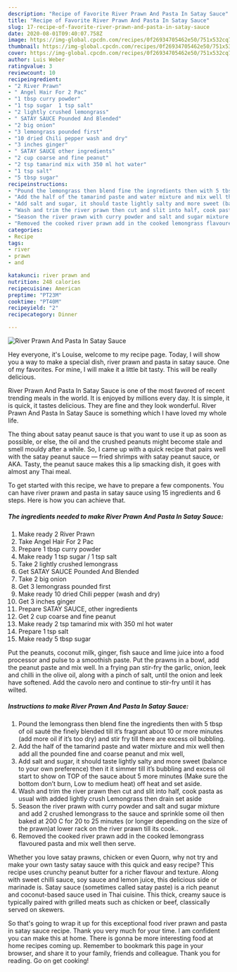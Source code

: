 ```yaml
---
description: "Recipe of Favorite River Prawn And Pasta In Satay Sauce"
title: "Recipe of Favorite River Prawn And Pasta In Satay Sauce"
slug: 17-recipe-of-favorite-river-prawn-and-pasta-in-satay-sauce
date: 2020-08-01T09:40:07.758Z
image: https://img-global.cpcdn.com/recipes/0f26934705462e50/751x532cq70/river-prawn-and-pasta-in-satay-sauce-recipe-main-photo.jpg
thumbnail: https://img-global.cpcdn.com/recipes/0f26934705462e50/751x532cq70/river-prawn-and-pasta-in-satay-sauce-recipe-main-photo.jpg
cover: https://img-global.cpcdn.com/recipes/0f26934705462e50/751x532cq70/river-prawn-and-pasta-in-satay-sauce-recipe-main-photo.jpg
author: Luis Weber
ratingvalue: 3
reviewcount: 10
recipeingredient:
- "2 River Prawn"
- " Angel Hair For 2 Pac"
- "1 tbsp curry powder"
- "1 tsp sugar  1 tsp salt"
- "2 lightly crushed lemongrass"
- " SATAY SAUCE Pounded And Blended"
- "2 big onion"
- "3 lemongrass pounded first"
- "10 dried Chili pepper wash and dry"
- "3 inches ginger"
- " SATAY SAUCE other ingredients"
- "2 cup coarse and fine peanut"
- "2 tsp tamarind mix with 350 ml hot water"
- "1 tsp salt"
- "5 tbsp sugar"
recipeinstructions:
- "Pound the lemongrass then blend fine the ingredients then with 5 tbsp of oil sauté the finely blended till it’s fragrant about 10 or more minutes (add more oil if it’s too dry) and stir fry till there are excess oil bubbling."
- "Add the half of the tamarind paste and water mixture and mix well then add all the pounded fine and coarse peanut and mix well,"
- "Add salt and sugar, it should taste lightly salty and more sweet (balance to your own preference) then it it simmer till it’s bubbling and excess oil start to show on TOP of the sauce about 5 more minutes (Make sure the bottom don’t burn, Low to medium heat) off heat and set aside."
- "Wash and trim the river prawn then cut and slit into half, cook pasta as usual with added lightly crush Lemongrass then drain set aside"
- "Season the river prawn with curry powder and salt and sugar mixture and add 2 crushed lemongrass to the sauce and sprinkle some oil then baked at 200 C for 20 to 25 minutes (or longer depending on the size of the prawn)at lower rack on the river prawn till its cook.."
- "Removed the cooked river prawn add in the cooked lemongrass flavoured pasta and mix well then serve."
categories:
- Recipe
tags:
- river
- prawn
- and

katakunci: river prawn and 
nutrition: 248 calories
recipecuisine: American
preptime: "PT23M"
cooktime: "PT40M"
recipeyield: "2"
recipecategory: Dinner

---
```



![River Prawn And Pasta In Satay Sauce](https://img-global.cpcdn.com/recipes/0f26934705462e50/751x532cq70/river-prawn-and-pasta-in-satay-sauce-recipe-main-photo.jpg)

Hey everyone, it's Louise, welcome to my recipe page. Today, I will show you a way to make a special dish, river prawn and pasta in satay sauce. One of my favorites. For mine, I will make it a little bit tasty. This will be really delicious.

River Prawn And Pasta In Satay Sauce is one of the most favored of recent trending meals in the world. It is enjoyed by millions every day. It is simple, it is quick, it tastes delicious. They are fine and they look wonderful. River Prawn And Pasta In Satay Sauce is something which I have loved my whole life.

The thing about satay peanut sauce is that you want to use it up as soon as possible, or else, the oil and the crushed peanuts might become stale and smell mouldy after a while. So, I came up with a quick recipe that pairs well with the satay peanut sauce — fried shrimps with satay peanut sauce, or AKA. Tasty, the peanut sauce makes this a lip smacking dish, it goes with almost any Thai meal.


To get started with this recipe, we have to prepare a few components. You can have river prawn and pasta in satay sauce using 15 ingredients and 6 steps. Here is how you can achieve that.

<!--inarticleads1-->

##### The ingredients needed to make River Prawn And Pasta In Satay Sauce:

1. Make ready 2 River Prawn
1. Take  Angel Hair For 2 Pac
1. Prepare 1 tbsp curry powder
1. Make ready 1 tsp sugar / 1 tsp salt
1. Take 2 lightly crushed lemongrass
1. Get  SATAY SAUCE Pounded And Blended
1. Take 2 big onion
1. Get 3 lemongrass pounded first
1. Make ready 10 dried Chili pepper (wash and dry)
1. Get 3 inches ginger
1. Prepare  SATAY SAUCE, other ingredients
1. Get 2 cup coarse and fine peanut
1. Make ready 2 tsp tamarind mix with 350 ml hot water
1. Prepare 1 tsp salt
1. Make ready 5 tbsp sugar


Put the peanuts, coconut milk, ginger, fish sauce and lime juice into a food processor and pulse to a smoothish paste. Put the prawns in a bowl, add the peanut paste and mix well. In a frying pan stir-fry the garlic, onion, leek and chilli in the olive oil, along with a pinch of salt, until the onion and leek have softened. Add the cavolo nero and continue to stir-fry until it has wilted. 

<!--inarticleads2-->

##### Instructions to make River Prawn And Pasta In Satay Sauce:

1. Pound the lemongrass then blend fine the ingredients then with 5 tbsp of oil sauté the finely blended till it’s fragrant about 10 or more minutes (add more oil if it’s too dry) and stir fry till there are excess oil bubbling.
1. Add the half of the tamarind paste and water mixture and mix well then add all the pounded fine and coarse peanut and mix well,
1. Add salt and sugar, it should taste lightly salty and more sweet (balance to your own preference) then it it simmer till it’s bubbling and excess oil start to show on TOP of the sauce about 5 more minutes (Make sure the bottom don’t burn, Low to medium heat) off heat and set aside.
1. Wash and trim the river prawn then cut and slit into half, cook pasta as usual with added lightly crush Lemongrass then drain set aside
1. Season the river prawn with curry powder and salt and sugar mixture and add 2 crushed lemongrass to the sauce and sprinkle some oil then baked at 200 C for 20 to 25 minutes (or longer depending on the size of the prawn)at lower rack on the river prawn till its cook..
1. Removed the cooked river prawn add in the cooked lemongrass flavoured pasta and mix well then serve.


Whether you love satay prawns, chicken or even Quorn, why not try and make your own tasty satay sauce with this quick and easy recipe? This recipe uses crunchy peanut butter for a richer flavour and texture. Along with sweet chilli sauce, soy sauce and lemon juice, this delicious side or marinade is. Satay sauce (sometimes called satay paste) is a rich peanut and coconut-based sauce used in Thai cuisine. This thick, creamy sauce is typically paired with grilled meats such as chicken or beef, classically served on skewers. 

So that's going to wrap it up for this exceptional food river prawn and pasta in satay sauce recipe. Thank you very much for your time. I am confident you can make this at home. There is gonna be more interesting food at home recipes coming up. Remember to bookmark this page in your browser, and share it to your family, friends and colleague. Thank you for reading. Go on get cooking!
